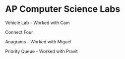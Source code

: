 # AP Computer Science Labs

Vehicle Lab - Worked with Cam

Connect Four

Anagrams - Worked with Miguel

Priority Queue - Worked with Pravit